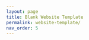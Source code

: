 ```yaml
---
layout: page
title: Blank Website Template
permalink: website-template/
nav_order: 5
---
```


